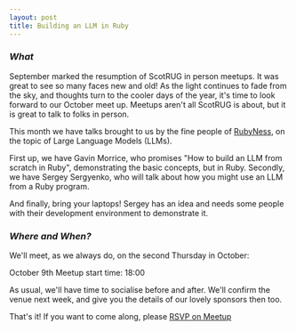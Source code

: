 ```yaml
---
layout: post
title: Building an LLM in Ruby
---
```


### *What*
September marked the resumption of ScotRUG in person meetups. It was great to see so many faces new and old! As the light continues to fade from the sky, and thoughts turn to the cooler days of the year, it's time to look forward to our October meet up. Meetups aren't all ScotRUG is about, but it is great to talk to folks in person.

This month we have talks brought to us by the fine people of [RubyNess](https://rubyness.co.uk/), on the topic of Large Language Models (LLMs).

First up, we have Gavin Morrice, who promises "How to build an LLM from scratch in Ruby", demonstrating the basic concepts, but in Ruby. Secondly, we have Sergey Sergyenko, who will talk about how you might use an LLM from a Ruby program.

And finally, bring your laptops! Sergey has an idea and needs some people with their development environment to demonstrate it.

### *Where and When?*
We'll meet, as we always do, on the second Thursday in October:

October 9th
Meetup start time: 18:00

As usual, we'll have time to socialise before and after. We'll confirm the venue next week, and give you the details of our lovely sponsors then too.

That's it! If you want to come along, please [RSVP on Meetup](https://www.meetup.com/scotrug/)

